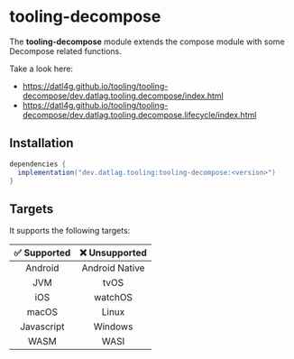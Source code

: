 # tooling-decompose

The **tooling-decompose** module extends the compose module with some Decompose related functions.

Take a look here:

- https://datl4g.github.io/tooling/tooling-decompose/dev.datlag.tooling.decompose/index.html
- https://datl4g.github.io/tooling/tooling-decompose/dev.datlag.tooling.decompose.lifecycle/index.html

## Installation

```gradle
dependencies {
  implementation("dev.datlag.tooling:tooling-decompose:<version>")
}
```

## Targets

It supports the following targets:

|  ✅ Supported   | ❌ Unsupported  |
|:--------------:|:--------------:|
|    Android     | Android Native |
|      JVM       |      tvOS      |
|      iOS       |    watchOS     |
|     macOS      |     Linux      |
|   Javascript   |    Windows     |
|      WASM      |      WASI      |
